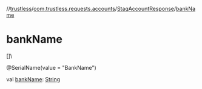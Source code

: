 //[trustless](../../../index.md)/[com.trustless.requests.accounts](../index.md)/[StaqAccountResponse](index.md)/[bankName](bank-name.md)

# bankName

[]\

@SerialName(value = &quot;BankName&quot;)

val [bankName](bank-name.md): [String](https://kotlinlang.org/api/latest/jvm/stdlib/kotlin/-string/index.html)
